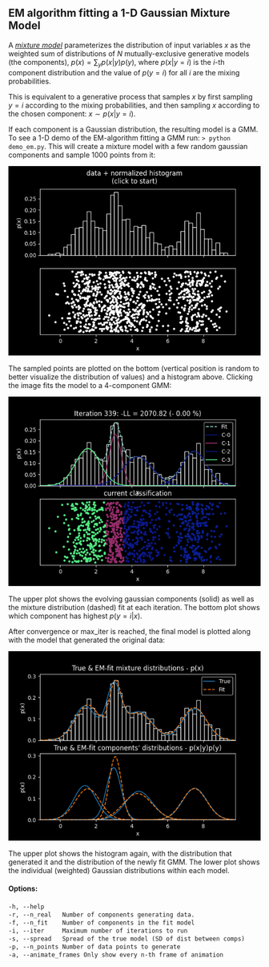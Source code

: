## EM algorithm fitting a 1-D Gaussian Mixture Model



A [*mixture model*](https://en.wikipedia.org/wiki/Mixture_model) parameterizes the distribution of input variables $x$ as the weighted sum of distributions of $N$ mutually-exclusive generative models (the components), $p(x) = \sum_{y}p(x|y) p(y)$, where $p(x|y=i)$ is the *i*-th component distribution and the value of $p(y=i)$ for all $i$ are the mixing probabilities.

This is equivalent to a generative process that samples $x$ by first sampling $y=i$ according to the mixing probabilities, and then sampling $x$ according to the chosen component: $x\sim p(x|y=i)$.

If each component is a Gaussian distribution, the resulting model is a GMM.  To see a 1-D demo of the EM-algorithm fitting a GMM run: `> python demo_em.py`.  This will create a mixture model with a few random gaussian components and sample 1000 points from it:

![EM_data](/EM/assets/EM_data.png)

The sampled points are plotted on the bottom (vertical position is random to better visualize the distribution of values) and a histogram above.  Clicking the image fits the model to a 4-component GMM:


![EM_data](/EM/assets/EM_algo.png)

The upper plot shows the evolving gaussian components (solid) as well as the mixture distribution (dashed) fit at each iteration.  The bottom plot shows which component has highest $p(y=i|x)$. 

 After convergence or max_iter is reached, the final model is plotted along with the model that generated the original data:

![EM_data](/EM/assets/EM_final.png)

The upper plot shows the histogram again, with the distribution that generated it and the distribution of the newly fit GMM.  The lower plot shows the individual (weighted) Gaussian distributions within each model.

#### Options:
```
-h, --help     
-r, --n_real   Number of components generating data.
-f, --n_fit    Number of components in the fit model
-i, --iter     Maximum number of iterations to run
-s, --spread   Spread of the true model (SD of dist between comps)
-p, --n_points Number of data points to generate
-a, --animate_frames Only show every n-th frame of animation 
```